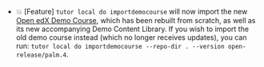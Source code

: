- 💥 [Feature] `tutor local do importdemocourse` will now import the new [Open edX Demo Course](https://github.com/openedx/openedx-demo-course), which has been rebuilt from scratch, as well as its new accompanying Demo Content Library. If you wish to import the old demo course instead (which no longer receives updates), you can run: `tutor local do importdemocourse --repo-dir . --version open-release/palm.4`.
